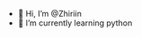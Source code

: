- 👋 Hi, I’m @Zhiriin
- 🌱 I’m currently learning python

<!---
Zhiriin/Zhiriin is a ✨ special ✨ repository because its `README.md` (this file) appears on your GitHub profile.
You can click the Preview link to take a look at your changes.
--->
